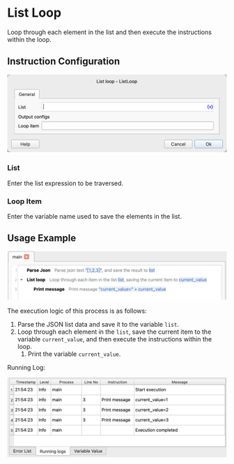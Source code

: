 # List Loop

Loop through each element in the list and then execute the instructions within the loop.

## Instruction Configuration

![List Loop Configuration Dialog Box](list_loop_config.png)

### List

Enter the list expression to be traversed.

### Loop Item

Enter the variable name used to save the elements in the list.

## Usage Example

![Screenshot of List Loop Example Process](list_loop_demo_process.png)

The execution logic of this process is as follows:

1. Parse the JSON list data and save it to the variable `list`.
2. Loop through each element in the `list`, save the current item to the variable `current_value`, and then execute the instructions within the loop.
    1. Print the variable `current_value`.

Running Log:

![Running Log of List Loop Example Process](list_loop_demo_log.png)
